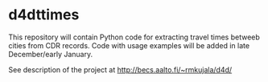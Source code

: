 d4dttimes
=========

This repository will contain Python code for extracting travel times betweeb cities from CDR records.
Code with usage examples will be added in late December/early January.

See description of the project at http://becs.aalto.fi/~rmkujala/d4d/


